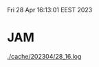 Fri 28 Apr 16:13:01 EEST 2023
# JAM
<a href='./cache/202304/28_16.log'>./cache/202304/28_16.log</a>
